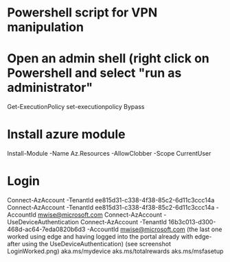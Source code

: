 # Powershell script for VPN manipulation



# Open an admin shell (right click on Powershell and select "run as administrator"
Get-ExecutionPolicy
set-executionpolicy Bypass

# Install azure module
Install-Module -Name Az.Resources -AllowClobber -Scope CurrentUser

# Login
 Connect-AzAccount -TenantId ee815d31-c338-4f38-85c2-6d11c3ccc14a
 Connect-AzAccount -TenantId ee815d31-c338-4f38-85c2-6d11c3ccc14a -AccountId mwise@microsoft.com
 Connect-AzAccount  -UseDeviceAuthentication 
 Connect-AzAccount  -TenantId 16b3c013-d300-468d-ac64-7eda0820b6d3 -AccountId mwise@microsoft.com
 (the last one worked using edge and having logged into the portal already with edge- after using the UseDeviceAuthentication)
 (see screenshot LoginWorked.png)
 aka.ms/mydevice
 aks.ms/totalrewards
  aks.ms/msfasetup